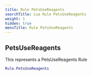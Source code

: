 ```yaml
---
title: Rule PetsUseReagents
searchTitle: Lua Rule PetsUseReagents
weight: 1
hidden: true
menuTitle: Rule PetsUseReagents
---
```

## PetsUseReagents

This represents a PetsUseReagents Rule
```lua
Rule.PetsUseReagents
```